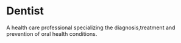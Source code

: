 # Dentist
A health care professional specializing  the diagnosis,treatment and prevention of oral health conditions.

